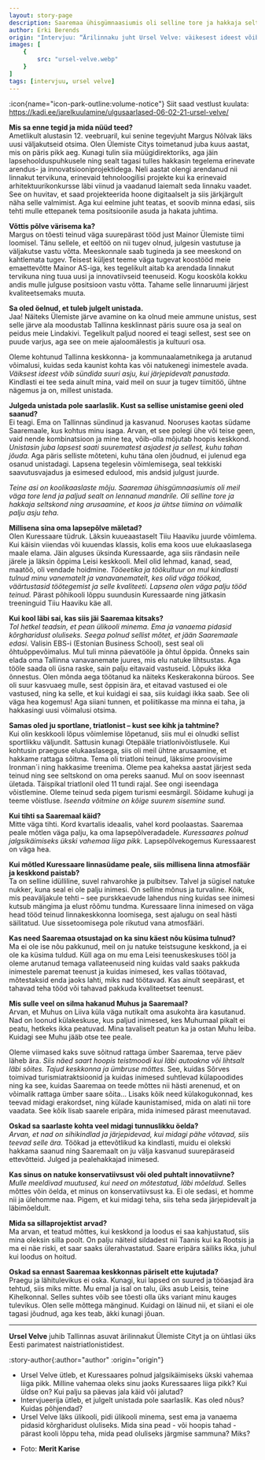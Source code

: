 ```yaml
---
layout: story-page
description: Saaremaa ühisgümnaasiumis oli selline tore ja hakkaja seltskond ning arusaamine, et koos ja ühtse tiimina on võimalik palju asju teha.
author: Erki Berends
origin: "Intervjuu: “Ärilinnaku juht Ursel Velve: väikesest ideest võib sündida suuri asju” Saarte Hääl, 26. veebruar 2021."
images: [
    {
        src: "ursel-velve.webp"
    }
]
tags: [intervjuu, ursel velve]
---
```


<!-- # {{ $doc.title }} -->

:icon{name="icon-park-outline:volume-notice"} Siit saad vestlust kuulata: https://kadi.ee/jarelkuulamine/ulgusaarlased-06-02-21-ursel-velve/



**Mis sa enne tegid ja mida nüüd teed?** \
Ametlikult alustasin 12. veebruaril, kui senine tegevjuht Margus Nõlvak läks uusi väljakutseid otsima. Olen Ülemiste Citys toimetanud juba kuus aastat, mis on päris pikk aeg. Kunagi tulin siia müügidirektoriks, aga jäin lapsehoolduspuhkusele ning sealt tagasi tulles hakkasin tegelema erinevate arendus- ja innovatsiooniprojektidega. Neli aastat olengi arendanud nii linnakut tervikuna, erinevaid tehnoloogilisi projekte kui ka erinevaid arhitektuurikonkursse läbi viinud ja vaadanud laiemalt seda linnaku vaadet. See on huvitav, et saad projekteerida hoone digitaalselt ja siis järkjärgult näha selle valmimist. Aga kui eelmine juht teatas, et soovib minna edasi, siis tehti mulle ettepanek tema positsioonile asuda ja hakata juhtima. 

**Võttis põlve värisema ka?** \
Margus on tõesti teinud väga suurepärast tööd just Mainor Ülemiste tiimi loomisel. Tänu sellele, et eeltöö on nii tugev olnud, julgesin vastutuse ja väljakutse vastu võtta. Meeskonnale saab tugineda ja see meeskond on kahtlemata tugev. Teisest küljest teeme väga tugevat koostööd meie emaettevõtte Mainor AS-iga, kes tegelikult aitab ka arendada linnakut tervikuna ning tuua uusi ja innovatiivseid teenuseid. Kogu kooskõla kokku andis mulle julguse positsioon vastu võtta. Tahame selle linnaruumi järjest kvaliteetsemaks muuta.

**Sa oled öelnud, et tuleb julgelt unistada.** \
Jaa! Näiteks Ülemiste järve avamine on ka olnud meie ammune unistus, sest selle järve ala moodustab Tallinna kesklinnast päris suure osa ja seal on peidus meie Lindakivi. Tegelikult paljud noored ei teagi sellest, sest see on puude varjus, aga see on meie ajaloomälestis ja kultuuri osa. 

Oleme kohtunud Tallinna keskkonna- ja kommunaalametnikega ja arutanud võimalusi, kuidas seda kaunist kohta kas või natukenegi inimestele avada. *Väiksest ideest võib sündida suuri asju, kui järjepidevalt panustada.* Kindlasti ei tee seda ainult mina, vaid meil on suur ja tugev tiimitöö, ühtne nägemus ja on, millest unistada.

**Julgeda unistada pole saarlaslik. Kust sa sellise unistamise geeni oled saanud?** \
Ei teagi. Ema on Tallinnas sündinud ja kasvanud. Nooruses kaotas südame Saaremaale, kus kohtus minu isaga. Arvan, et see polegi ühe või teise geen, vaid nende kombinatsioon ja mine tea, võib-olla mõjutab hoopis keskkond. *Unistasin juba lapsest saati suurematest asjadest ja sellest, kuhu tahan jõuda.* Aga päris selliste mõteteni, kuhu täna olen jõudnud, ei julenud ega osanud unistadagi. Lapsena tegelesin võimlemisega, seal tekkiski saavutusvajadus ja esimesed edulood, mis andsid julgust juurde. 

*Teine asi on koolikaaslaste mõju. Saaremaa ühisgümnaasiumis oli meil väga tore lend ja paljud sealt on lennanud mandrile. Oli selline tore ja hakkaja seltskond ning arusaamine, et koos ja ühtse tiimina on võimalik palju asju teha.*

**Millisena sina oma lapsepõlve mäletad?** \
Olen Kuressaare tüdruk. Läksin kuueaastaselt Tiiu Haaviku juurde võimlema. Kui käisin viiendas või kuuendas klassis, kolis ema koos uue elukaaslasega maale elama. Jäin alguses üksinda Kuressaarde, aga siis rändasin neile järele ja läksin õppima Leisi keskkooli. Meil olid lehmad, kanad, sead, maatöö, oli vendade hoidmine. *Tööeetika ja töökultuur on mul kindlasti tulnud minu vanematelt ja vanavanematelt, kes olid väga töökad, väärtustasid töötegemist ja selle kvaliteeti. Lapsena olen väga palju tööd teinud.* Pärast põhikooli lõppu suundusin Kuressaarde ning jätkasin treeninguid Tiiu Haaviku käe all.

**Kui kool läbi sai, kas siis jäi Saaremaa kitsaks?** \
*Tol hetkel teadsin, et pean ülikooli minema. Ema ja vanaema pidasid kõrgharidust oluliseks. Seega polnud sellist mõtet, et jään Saaremaale edasi.* Valisin EBS-i (Estonian Business School), sest seal oli õhtuõppevõimalus. Mul tuli minna päevatööle ja õhtul õppida. Õnneks sain elada oma Tallinna vanavanemate juures, mis elu natuke lihtsustas. Aga tööle saada oli üsna raske, sain palju eitavaid vastuseid. Lõpuks ikka õnnestus. Olen mõnda aega töötanud ka näiteks Keskerakonna büroos. See oli suur kasvuaeg mulle, sest õppisin ära, et eitavad vastused ei ole vastused, ning ka selle, et kui kuidagi ei saa, siis kuidagi ikka saab. See oli väga hea kogemus! Aga siiani tunnen, et poliitikasse ma minna ei taha, ja hakkasingi uusi võimalusi otsima.

**Samas oled ju sportlane, triatlonist – kust see kihk ja tahtmine?** \
Kui olin keskkooli lõpus võimlemise lõpetanud, siis mul ei olnudki sellist sportlikku väljundit. Sattusin kunagi Otepääle triatlonivõistlusele. Kui kohtusin praeguse elukaaslasega, siis oli meil ühtne arusaamine, et hakkame rattaga sõitma. Tema oli triatloni teinud, läksime proovisime Ironman´i ning hakkasime treenima.  Oleme pea kaheksa aastat järjest seda teinud ning see seltskond on oma pereks saanud. Mul on soov iseennast ületada. Täispikal triatlonil oled 11 tundi rajal. See ongi iseendaga võistlemine. Oleme teinud seda pigem turismi eesmärgil. Sõidame kuhugi ja teeme võistluse. *Iseenda võitmine on kõige suurem sisemine sund.*

**Kui tihti sa Saaremaal käid?** \
Mitte väga tihti. Kord kvartalis ideaalis, vahel kord poolaastas. Saaremaa peale mõtlen väga palju, ka oma lapsepõlveradadele. *Kuressaares polnud jalgsikäimiseks ükski vahemaa liiga pikk.* Lapsepõlvekogemus Kuressaarest on väga hea.

**Kui mõtled Kuressaare linnasüdame peale, siis millisena linna atmosfäär ja keskkond paistab?** \
Ta on selline idülliline, suvel rahvarohke ja pulbitsev. Talvel ja sügisel natuke nukker, kuna seal ei ole palju inimesi. On selline mõnus ja turvaline. Kõik, mis peaväljakule tehti – see purskkaevude lahendus ning kuidas see inimesi kutsub mängima ja elust rõõmu tundma. Kuressaare linna inimesed on väga head tööd teinud linnakeskkonna loomisega, sest ajalugu on seal hästi säilitatud. Uue sissetoomisega pole rikutud vana atmosfääri.

**Kas need Saaremaa otsustajad on ka sinu käest nõu küsima tulnud?** \
Ma ei ole ise nõu pakkunud, meil on ju natuke teistsugune keskkond, ja ei ole ka küsima tuldud. Küll aga on mu ema Leisi teenuskeskuses tööl ja oleme arutanud temaga vallateenuseid ning kuidas vald saaks pakkuda inimestele paremat teenust ja kuidas inimesed, kes vallas töötavad, mõtestaksid enda jaoks lahti, miks nad töötavad. Kas ainult seepärast, et tahavad teha tööd või tahavad pakkuda kvaliteetset teenust.

**Mis sulle veel on silma hakanud Muhus ja Saaremaal?** \
Arvan, et Muhus on Liiva küla väga nutikalt oma asukohta ära kasutanud. Nad on loonud külakeskuse, kus paljud inimesed, kes Muhumaal pikalt ei peatu, hetkeks ikka peatuvad. Mina tavaliselt peatun ka ja ostan Muhu leiba. Kuidagi see Muhu jääb otse tee peale. 

Oleme viimased kaks suve sõitnud rattaga ümber Saaremaa, terve päev läheb ära. *Siis näed saart hoopis teistmoodi kui läbi autoakna või lihtsalt läbi sõites. Tajud keskkonna ja ümbruse mõttes.* See, kuidas Sõrves toimivad turismiatraktsioonid ja kuidas inimesed suhtlevad külapoodides ning ka see, kuidas Saaremaa on teede mõttes nii hästi arenenud, et on võimalik rattaga ümber saare sõita… Lisaks kõik need külakogukonnad, kes teevad midagi erakordset, ning külade kaunistamised, mida on alati nii tore vaadata. See kõik lisab saarele eripära, mida inimesed pärast meenutavad.

**Oskad sa saarlaste kohta veel midagi tunnuslikku öelda?** \
*Arvan, et nad on sihikindlad ja järjepidevad, kui midagi pähe võtavad, siis teevad selle ära.* Töökad ja ettevõtlikud ka kindlasti, muidu ei olekski hakkama saanud ning Saaremaalt on ju välja kasvanud suurepäraseid ettevõtteid. Julged ja pealehakkajad inimesed.

**Kas sinus on natuke konservatiivsust või oled puhtalt innovatiivne?** \
*Mulle meeldivad muutused, kui need on mõtestatud, läbi mõeldud.* Selles mõttes võin öelda, et minus on konservatiivsust ka. Ei ole sedasi, et homme nii ja ülehomme naa. Pigem, et kui midagi teha, siis teha seda järjepidevalt ja läbimõeldult.

**Mida sa sillaprojektist arvad?** \
Ma arvan, et teatud mõttes, kui keskkond ja loodus ei saa kahjustatud, siis mina oleksin silla poolt. On palju näiteid sildadest nii Taanis kui ka Rootsis ja ma ei näe riski, et saar saaks ülerahvastatud. Saare eripära säiliks ikka, juhul kui loodus on hoitud.

**Oskad sa ennast Saaremaa keskkonnas päriselt ette kujutada?** \
Praegu ja lähitulevikus ei oska. Kunagi, kui lapsed on suured ja tööasjad ära tehtud, siis miks mitte. Mu emal ja isal on talu, üks asub Leisis, teine Kihelkonnal. Selles suhtes võib see tõesti olla üks variant minu kauges tulevikus. Olen selle mõttega mänginud. Kuidagi on läinud nii, et siiani ei ole tagasi jõudnud, aga kes teab, äkki kunagi jõuan.

<hr />

**Ursel Velve** juhib Tallinnas asuvat ärilinnakut Ülemiste Cityt ja on ühtlasi üks Eesti parimatest naistriatlonistidest.




:story-author{:author="author" :origin="origin"}

<details-wrapper summary="Mis mõtted tekkisid?">

- Ursel Velve ütleb, et Kuressaares polnud jalgsikäimiseks ükski vahemaa liiga pikk. Milline vahemaa oleks sinu jaoks Kuressaares liiga pikk? Kui üldse on? Kui palju sa päevas jala käid või jalutad?
- Intervjueerija ütleb, et julgelt unistada pole saarlaslik. Kas oled nõus? Kuidas põhjendad?
- Ursel Velve läks ülikooli, pidi ülikooli minema, sest ema ja vanaema pidasid kõrgharidust oluliseks. Mida sina pead - või hoopis tahad - pärast kooli lõppu teha, mida pead oluliseks järgmise sammuna? Miks?

</details-wrapper>


<details-wrapper summary="Allikad" class="text-sm" icon="icon-park-outline:document-folder">

- Foto: **Merit Karise**

</details-wrapper>